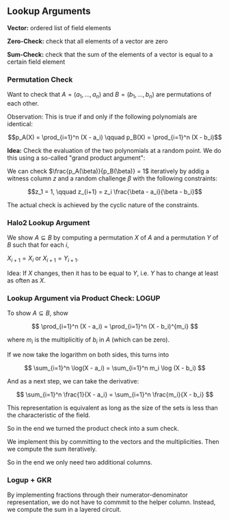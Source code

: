 ## Lookup Arguments

**Vector:** ordered list of field elements

**Zero-Check:** check that all elements of a vector are zero

**Sum-Check:** check that the sum of the elements of a vector is equal to a certain field element


### Permutation Check

Want to check that $A = (a_1, \dots ,a_n)$ and $B = (b_1, \dots, b_n)$ are permutations of each other.

Observation: This is true if and only if the following polynomials are identical:

$$p_A(X) = \prod_{i=1}^n (X - a_i) \qquad
p_B(X) = \prod_{i=1}^n (X - b_i)$$

**Idea:** Check the evaluation of the two polynomials at a random point. We do this using
a so-called "grand product argument":

We can check $\frac{p_A(\beta)}{p_B(\beta)} = 1$ iteratively by addig a witness column $z$ and a random challenge $\beta$ with the following constraints:

$$z_1 = 1, \qquad
z_{i+1} = z_i \frac{\beta - a_i}{\beta - b_i}$$

The actual check is achieved by the cyclic nature of the constraints.

### Halo2 Lookup Argument

We show $A \subseteq B$ by computing a permutation $X$ of $A$ and a permutation $Y$ of $B$ such that for each $i$,

$X_{i+1} = X_i$ or $X_{i+1} = Y_{i+1}$.

Idea: If $X$ changes, then it has to be equal to $Y$, i.e. $Y$ has to change at least as often as $X$.

### Lookup Argument via Product Check: LOGUP

To show $A \subseteq B$, show 

$$ \prod_{i=1}^n (X - a_i) = \prod_{i=1}^n (X - b_i)^{m_i} $$

where $m_i$ is the multiplicitiy of $b_i$ in $A$ (which can be zero).

If we now take the logarithm on both sides, this turns into

$$ \sum_{i=1}^n \log(X - a_i) = \sum_{i=1}^n m_i \log (X - b_i) $$

And as a next step, we can take the derivative:

$$ \sum_{i=1}^n \frac{1}{X - a_i} = \sum_{i=1}^n \frac{m_i}{X - b_i} $$

This representation is equivalent as long as the size of the sets is less than the
characteristic of the field.

So in the end we turned the product check into a sum check.

We implement this by committing to the vectors and the multiplicities. Then we compute the sum iteratively.

So in the end we only need two additional columns.

### Logup + GKR

By implementing fractions through their numerator-denominator representation, we do not have to commmit to the helper column. Instead, we compute the sum in a layered circuit.
